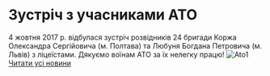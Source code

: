 
# Зустріч з учасниками АТО
4 жовтня 2017 р. відбулася зустріч розвідників 24 бригади Коржа Олександра Сергійовича (м. Полтава) та Любуня Богдана Петровича (м. Львів) з ліцеїстами. Дякуємо воїнам АТО за їх нелегку працю!
![Ato1](/images/зустріч-з-учасниками-ато/ato1_498x280.jpg)
[Читати усі новини](/news)
       
